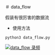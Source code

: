 ＃ data_flow

假装有很厉害的数据流

* 使用方法
```
python3 data_flow.py
```

[![data_flow 录频](http://ol5pvu2w5.bkt.clouddn.com/data_flow.png)](http://ol5pvu2w5.bkt.clouddn.com/data_flow.mov)
